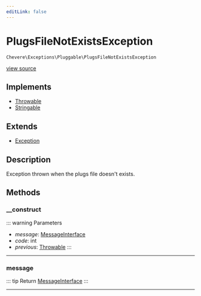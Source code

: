 ```yaml
---
editLink: false
---
```


# PlugsFileNotExistsException

`Chevere\Exceptions\Pluggable\PlugsFileNotExistsException`

[view source](https://github.com/chevere/chevere/blob/main/src/Chevere/Exceptions/Pluggable/PlugsFileNotExistsException.php)

## Implements

- [Throwable](https://www.php.net/manual/class.throwable)
- [Stringable](https://www.php.net/manual/class.stringable)

## Extends

- [Exception](../Core/Exception.md)

## Description

Exception thrown when the plugs file doesn't exists.

## Methods

### __construct

::: warning Parameters
- *message*: [MessageInterface](../../Interfaces/Message/MessageInterface.md)
- *code*: int
- *previous*: [Throwable](https://www.php.net/manual/class.throwable)
:::

---

### message

::: tip Return
[MessageInterface](../../Interfaces/Message/MessageInterface.md)
:::

---
